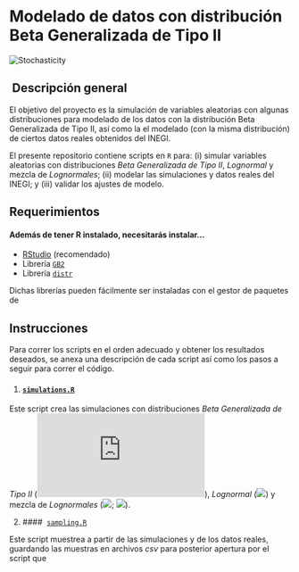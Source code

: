 # Modelado de datos con distribución Beta Generalizada de Tipo II

![Stochasticity](https://github.com/RodolfoFerro/ModeladoBetaGeneralizadaII/blob/master/logo.png)


##  Descripción general

El objetivo del proyecto es la simulación de variables aleatorias con algunas distribuciones para modelado de los datos con la distribución Beta Generalizada de Tipo II, así como la el modelado (con la misma distribución) de ciertos datos reales obtenidos del INEGI.

El presente repositorio contiene scripts en `R` para: (i) simular variables aleatorias con distribuciones _Beta Generalizada de Tipo II_, _Lognormal_ y mezcla de _Lognormales_; (ii) modelar las simulaciones y datos reales del INEGI; y (iii) validar los ajustes de modelo.


##  Requerimientos


#### Además de tener R instalado, necesitarás instalar...


* [RStudio](https://www.rstudio.com) (recomendado)
* Librería [`GB2`](https://cran.r-project.org/web/packages/GB2/index.html)
* Librería [`distr`](https://cran.r-project.org/web/packages/distr/index.html)

Dichas librerías pueden fácilmente ser instaladas con el gestor de paquetes de


## Instrucciones

Para correr los scripts en el orden adecuado y obtener los resultados deseados, se anexa una descripción de cada script así como los pasos a seguir para correr el código.



1. ####  [`simulations.R`]()

Este script crea las simulaciones con distribuciones _Beta Generalizada de Tipo II_ (![](https://latex.codecogs.com/svg.latex?a=3.25,&space;b=17000,&space;p=0.8,&space;q=0.35)), _Lognormal_ (![](https://latex.codecogs.com/svg.latex?\mu=11.04465,&space;\sigma=1.180168)) y mezcla de _Lognormales_ (![](https://latex.codecogs.com/svg.latex?\mu_1=11.04465,&space;\sigma_1=1.180168); ![](https://latex.codecogs.com/svg.latex?\mu_1=15,&space;\sigma_2=0.7)).



2. ####  [`sampling.R`]()

Este script muestrea a partir de las simulaciones y de los datos reales, guardando las muestras en archivos _csv_ para posterior apertura por el script que
